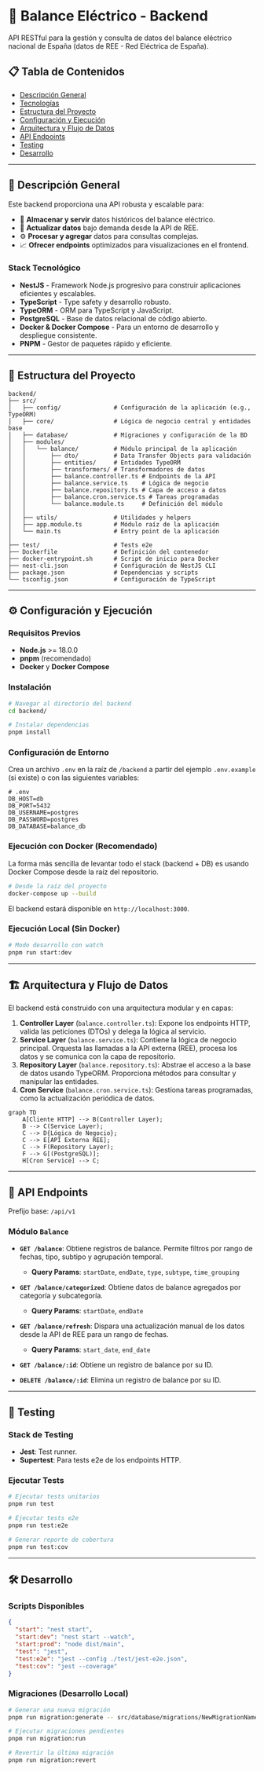 # 🚀 Balance Eléctrico - Backend

API RESTful para la gestión y consulta de datos del balance eléctrico nacional de España (datos de REE - Red Eléctrica de España).

## 📋 Tabla de Contenidos

- [Descripción General](#-descripción-general)
- [Tecnologías](#-tecnologías)
- [Estructura del Proyecto](#-estructura-del-proyecto)
- [Configuración y Ejecución](#-configuración-y-ejecución)
- [Arquitectura y Flujo de Datos](#-arquitectura-y-flujo-de-datos)
- [API Endpoints](#-api-endpoints)
- [Testing](#-testing)
- [Desarrollo](#-desarrollo)

---

## 🎯 Descripción General

Este backend proporciona una API robusta y escalable para:

- 💾 **Almacenar y servir** datos históricos del balance eléctrico.
- 🔄 **Actualizar datos** bajo demanda desde la API de REE.
- ⚙️ **Procesar y agregar** datos para consultas complejas.
- 📈 **Ofrecer endpoints** optimizados para visualizaciones en el frontend.

### Stack Tecnológico

- **NestJS** - Framework Node.js progresivo para construir aplicaciones eficientes y escalables.
- **TypeScript** - Type safety y desarrollo robusto.
- **TypeORM** - ORM para TypeScript y JavaScript.
- **PostgreSQL** - Base de datos relacional de código abierto.
- **Docker & Docker Compose** - Para un entorno de desarrollo y despliegue consistente.
- **PNPM** - Gestor de paquetes rápido y eficiente.

---

## 📁 Estructura del Proyecto

```
backend/
├── src/
│   ├── config/               # Configuración de la aplicación (e.g., TypeORM)
│   ├── core/                 # Lógica de negocio central y entidades base
│   ├── database/             # Migraciones y configuración de la BD
│   ├── modules/
│   │   └── balance/          # Módulo principal de la aplicación
│   │       ├── dto/          # Data Transfer Objects para validación
│   │       ├── entities/     # Entidades TypeORM
│   │       ├── transformers/ # Transformadores de datos
│   │       ├── balance.controller.ts # Endpoints de la API
│   │       ├── balance.service.ts    # Lógica de negocio
│   │       ├── balance.repository.ts # Capa de acceso a datos
│   │       ├── balance.cron.service.ts # Tareas programadas
│   │       └── balance.module.ts     # Definición del módulo
│   │
│   ├── utils/                # Utilidades y helpers
│   ├── app.module.ts         # Módulo raíz de la aplicación
│   └── main.ts               # Entry point de la aplicación
│
├── test/                     # Tests e2e
├── Dockerfile                # Definición del contenedor
├── docker-entrypoint.sh      # Script de inicio para Docker
├── nest-cli.json             # Configuración de NestJS CLI
├── package.json              # Dependencias y scripts
└── tsconfig.json             # Configuración de TypeScript
```

---

## ⚙️ Configuración y Ejecución

### Requisitos Previos

- **Node.js** >= 18.0.0
- **pnpm** (recomendado)
- **Docker** y **Docker Compose**

### Instalación

```bash
# Navegar al directorio del backend
cd backend/

# Instalar dependencias
pnpm install
```

### Configuración de Entorno

Crea un archivo `.env` en la raíz de `/backend` a partir del ejemplo `.env.example` (si existe) o con las siguientes variables:

```env
# .env
DB_HOST=db
DB_PORT=5432
DB_USERNAME=postgres
DB_PASSWORD=postgres
DB_DATABASE=balance_db
```

### Ejecución con Docker (Recomendado)

La forma más sencilla de levantar todo el stack (backend + DB) es usando Docker Compose desde la raíz del repositorio.

```bash
# Desde la raíz del proyecto
docker-compose up --build
```

El backend estará disponible en `http://localhost:3000`.

### Ejecución Local (Sin Docker)

```bash
# Modo desarrollo con watch
pnpm run start:dev
```

---

## 🏗️ Arquitectura y Flujo de Datos

El backend está construido con una arquitectura modular y en capas:

1.  **Controller Layer** (`balance.controller.ts`): Expone los endpoints HTTP, valida las peticiones (DTOs) y delega la lógica al servicio.
2.  **Service Layer** (`balance.service.ts`): Contiene la lógica de negocio principal. Orquesta las llamadas a la API externa (REE), procesa los datos y se comunica con la capa de repositorio.
3.  **Repository Layer** (`balance.repository.ts`): Abstrae el acceso a la base de datos usando TypeORM. Proporciona métodos para consultar y manipular las entidades.
4.  **Cron Service** (`balance.cron.service.ts`): Gestiona tareas programadas, como la actualización periódica de datos.

```mermaid
graph TD
    A[Cliente HTTP] --> B(Controller Layer);
    B --> C(Service Layer);
    C --> D{Lógica de Negocio};
    C --> E[API Externa REE];
    C --> F(Repository Layer);
    F --> G[(PostgreSQL)];
    H[Cron Service] --> C;
```

---

## 🔌 API Endpoints

Prefijo base: `/api/v1`

### Módulo `Balance`

- **`GET /balance`**: Obtiene registros de balance. Permite filtros por rango de fechas, tipo, subtipo y agrupación temporal.
  - **Query Params**: `startDate`, `endDate`, `type`, `subtype`, `time_grouping`

- **`GET /balance/categorized`**: Obtiene datos de balance agregados por categoría y subcategoría.
  - **Query Params**: `startDate`, `endDate`

- **`GET /balance/refresh`**: Dispara una actualización manual de los datos desde la API de REE para un rango de fechas.
  - **Query Params**: `start_date`, `end_date`

- **`GET /balance/:id`**: Obtiene un registro de balance por su ID.

- **`DELETE /balance/:id`**: Elimina un registro de balance por su ID.

---

## 🧪 Testing

### Stack de Testing

- **Jest**: Test runner.
- **Supertest**: Para tests e2e de los endpoints HTTP.

### Ejecutar Tests

```bash
# Ejecutar tests unitarios
pnpm run test

# Ejecutar tests e2e
pnpm run test:e2e

# Generar reporte de cobertura
pnpm run test:cov
```

---

## 🛠️ Desarrollo

### Scripts Disponibles

```json
{
  "start": "nest start",
  "start:dev": "nest start --watch",
  "start:prod": "node dist/main",
  "test": "jest",
  "test:e2e": "jest --config ./test/jest-e2e.json",
  "test:cov": "jest --coverage"
}
```

### Migraciones (Desarrollo Local)

```bash
# Generar una nueva migración
pnpm run migration:generate -- src/database/migrations/NewMigrationName

# Ejecutar migraciones pendientes
pnpm run migration:run

# Revertir la última migración
pnpm run migration:revert
```
